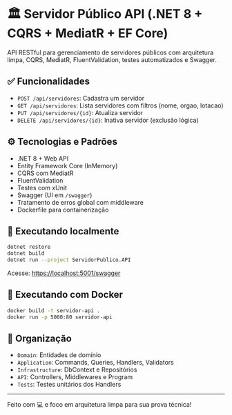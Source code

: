 # 🏛️ Servidor Público API (.NET 8 + CQRS + MediatR + EF Core)

API RESTful para gerenciamento de servidores públicos com arquitetura limpa, CQRS, MediatR, FluentValidation, testes automatizados e Swagger.

## ✅ Funcionalidades

- `POST /api/servidores`: Cadastra um servidor
- `GET /api/servidores`: Lista servidores com filtros (nome, orgao, lotacao)
- `PUT /api/servidores/{id}`: Atualiza servidor
- `DELETE /api/servidores/{id}`: Inativa servidor (exclusão lógica)

## ⚙️ Tecnologias e Padrões

- .NET 8 + Web API
- Entity Framework Core (InMemory)
- CQRS com MediatR
- FluentValidation
- Testes com xUnit
- Swagger (UI em `/swagger`)
- Tratamento de erros global com middleware
- Dockerfile para containerização

## 🚀 Executando localmente

```bash
dotnet restore
dotnet build
dotnet run --project ServidorPublico.API
```

Acesse: [https://localhost:5001/swagger](https://localhost:5001/swagger)

## 🐳 Executando com Docker

```bash
docker build -t servidor-api .
docker run -p 5000:80 servidor-api
```

## 📁 Organização

- `Domain`: Entidades de domínio
- `Application`: Commands, Queries, Handlers, Validators
- `Infrastructure`: DbContext e Repositórios
- `API`: Controllers, Middlewares e Program
- `Tests`: Testes unitários dos Handlers

---
Feito com 💻 e foco em arquitetura limpa para sua prova técnica!
